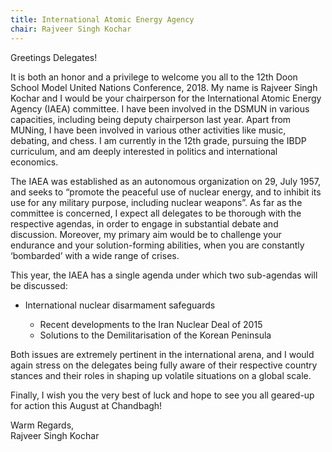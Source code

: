 ```yaml
---
title: International Atomic Energy Agency
chair: Rajveer Singh Kochar
---
```


Greetings Delegates!

It is both an honor and a privilege to welcome you all to the 12th Doon School Model United Nations Conference, 2018. My name is Rajveer Singh Kochar and I would be your chairperson for the International Atomic Energy Agency (IAEA) committee. I have been involved in the DSMUN in various capacities, including being deputy chairperson last year. Apart from MUNing, I have been involved in various other activities like music, debating, and chess. I am currently in the 12th grade, pursuing the IBDP curriculum, and am deeply interested in politics and international economics.

The IAEA was established as an autonomous organization on 29, July 1957, and seeks to “promote the peaceful use of nuclear energy, and to inhibit its use for any military purpose, including nuclear weapons”. As far as the committee is concerned, I expect all delegates to be thorough with the respective agendas, in order to engage in substantial debate and discussion. Moreover, my primary aim would be to challenge your endurance and your solution-forming abilities, when you are constantly ‘bombarded’ with a wide range of crises.

This year, the IAEA has a single agenda under which two sub-agendas will be discussed:

- International nuclear disarmament safeguards

  - Recent developments to the Iran Nuclear Deal of 2015
  - Solutions to the Demilitarisation of the Korean Peninsula

Both issues are extremely pertinent in the international arena, and I would again stress on the delegates being fully aware of their respective country stances and their roles in shaping up volatile situations on a global scale.

Finally, I wish you the very best of luck and hope to see you all geared-up for action this August at Chandbagh!

Warm Regards,<br>
Rajveer Singh Kochar

